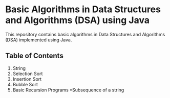 # Basic Algorithms in Data Structures and Algorithms (DSA) using Java

This repository contains basic algorithms in Data Structures and Algorithms (DSA) implemented using Java. 
## Table of Contents
1. String
2. Selection Sort
3. Insertion Sort
4. Bubble Sort
5. Basic Recursion Programs
•Subsequence of a string

